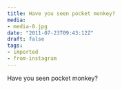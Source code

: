 ```yaml
---
title: Have you seen pocket monkey?
media:
- media-0.jpg
date: "2011-07-23T09:43:12Z"
draft: false
tags:
- imported
- from-instagram
---
```

Have you seen pocket monkey?
